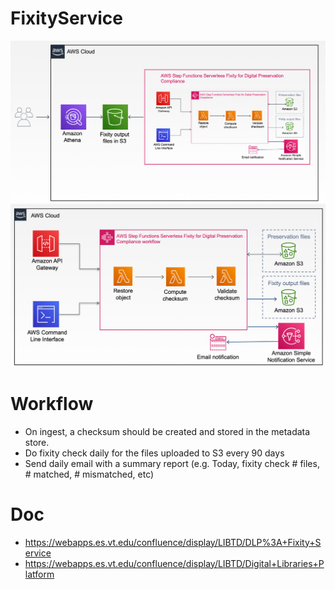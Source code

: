 # FixityService

![Overview](images/overview.png "Overview")
![Fixity workflow](images/steps.png "Fixity workflow")


# Workflow
* On ingest, a checksum should be created and stored in the metadata store.
* Do fixity check daily for the files uploaded to S3 every 90 days
* Send daily email with a summary report (e.g. Today, fixity check # files, # matched, # mismatched, etc) 

# Doc
* https://webapps.es.vt.edu/confluence/display/LIBTD/DLP%3A+Fixity+Service
* https://webapps.es.vt.edu/confluence/display/LIBTD/Digital+Libraries+Platform


